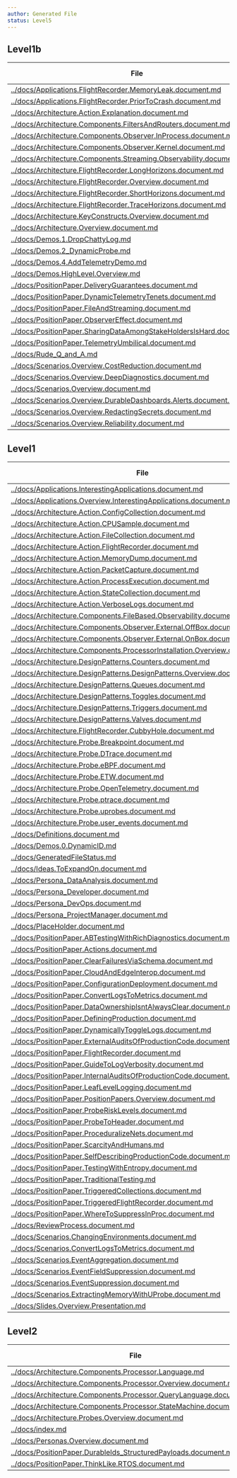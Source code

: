 ```yaml
---
author: Generated File
status: Level5
---
```

## Level1b

| File | Word Count |
|------|------------|
| [../docs/Applications.FlightRecorder.MemoryLeak.document.md](../docs/Applications.FlightRecorder.MemoryLeak.document.md)  | 211|
| [../docs/Applications.FlightRecorder.PriorToCrash.document.md](../docs/Applications.FlightRecorder.PriorToCrash.document.md)  | 252|
| [../docs/Architecture.Action.Explanation.document.md](../docs/Architecture.Action.Explanation.document.md)  | 124|
| [../docs/Architecture.Components.FiltersAndRouters.document.md](../docs/Architecture.Components.FiltersAndRouters.document.md)  | 44|
| [../docs/Architecture.Components.Observer.InProcess.document.md](../docs/Architecture.Components.Observer.InProcess.document.md)  | 53|
| [../docs/Architecture.Components.Observer.Kernel.document.md](../docs/Architecture.Components.Observer.Kernel.document.md)  | 68|
| [../docs/Architecture.Components.Streaming.Observability.document.md](../docs/Architecture.Components.Streaming.Observability.document.md)  | 59|
| [../docs/Architecture.FlightRecorder.LongHorizons.document.md](../docs/Architecture.FlightRecorder.LongHorizons.document.md)  | 795|
| [../docs/Architecture.FlightRecorder.Overview.document.md](../docs/Architecture.FlightRecorder.Overview.document.md)  | 915|
| [../docs/Architecture.FlightRecorder.ShortHorizons.document.md](../docs/Architecture.FlightRecorder.ShortHorizons.document.md)  | 633|
| [../docs/Architecture.FlightRecorder.TraceHorizons.document.md](../docs/Architecture.FlightRecorder.TraceHorizons.document.md)  | 466|
| [../docs/Architecture.KeyConstructs.Overview.document.md](../docs/Architecture.KeyConstructs.Overview.document.md)  | 652|
| [../docs/Architecture.Overview.document.md](../docs/Architecture.Overview.document.md)  | 331|
| [../docs/Demos.1.DropChattyLog.md](../docs/Demos.1.DropChattyLog.md)  | 1103|
| [../docs/Demos.2_DynamicProbe.md](../docs/Demos.2_DynamicProbe.md)  | 277|
| [../docs/Demos.4.AddTelemetryDemo.md](../docs/Demos.4.AddTelemetryDemo.md)  | 1084|
| [../docs/Demos.HighLevel.Overview.md](../docs/Demos.HighLevel.Overview.md)  | 1187|
| [../docs/PositionPaper.DeliveryGuarantees.document.md](../docs/PositionPaper.DeliveryGuarantees.document.md)  | 163|
| [../docs/PositionPaper.DynamicTelemetryTenets.document.md](../docs/PositionPaper.DynamicTelemetryTenets.document.md)  | 67|
| [../docs/PositionPaper.FileAndStreaming.document.md](../docs/PositionPaper.FileAndStreaming.document.md)  | 227|
| [../docs/PositionPaper.ObserverEffect.document.md](../docs/PositionPaper.ObserverEffect.document.md)  | 728|
| [../docs/PositionPaper.SharingDataAmongStakeHoldersIsHard.document.md](../docs/PositionPaper.SharingDataAmongStakeHoldersIsHard.document.md)  | 171|
| [../docs/PositionPaper.TelemetryUmbilical.document.md](../docs/PositionPaper.TelemetryUmbilical.document.md)  | 95|
| [../docs/Rude_Q_and_A.md](../docs/Rude_Q_and_A.md)  | 748|
| [../docs/Scenarios.Overview.CostReduction.document.md](../docs/Scenarios.Overview.CostReduction.document.md)  | 1368|
| [../docs/Scenarios.Overview.DeepDiagnostics.document.md](../docs/Scenarios.Overview.DeepDiagnostics.document.md)  | 757|
| [../docs/Scenarios.Overview.document.md](../docs/Scenarios.Overview.document.md)  | 180|
| [../docs/Scenarios.Overview.DurableDashboards.Alerts.document.md](../docs/Scenarios.Overview.DurableDashboards.Alerts.document.md)  | 552|
| [../docs/Scenarios.Overview.RedactingSecrets.document.md](../docs/Scenarios.Overview.RedactingSecrets.document.md)  | 1084|
| [../docs/Scenarios.Overview.Reliability.document.md](../docs/Scenarios.Overview.Reliability.document.md)  | 2247|


## Level1

| File | Word Count |
|------|------------|
| [../docs/Applications.InterestingApplications.document.md](../docs/Applications.InterestingApplications.document.md)  | 10|
| [../docs/Applications.Overview.InterestingApplications.document.md](../docs/Applications.Overview.InterestingApplications.document.md)  | 7|
| [../docs/Architecture.Action.ConfigCollection.document.md](../docs/Architecture.Action.ConfigCollection.document.md)  | 13|
| [../docs/Architecture.Action.CPUSample.document.md](../docs/Architecture.Action.CPUSample.document.md)  | 13|
| [../docs/Architecture.Action.FileCollection.document.md](../docs/Architecture.Action.FileCollection.document.md)  | 13|
| [../docs/Architecture.Action.FlightRecorder.document.md](../docs/Architecture.Action.FlightRecorder.document.md)  | 33|
| [../docs/Architecture.Action.MemoryDump.document.md](../docs/Architecture.Action.MemoryDump.document.md)  | 10|
| [../docs/Architecture.Action.PacketCapture.document.md](../docs/Architecture.Action.PacketCapture.document.md)  | 14|
| [../docs/Architecture.Action.ProcessExecution.document.md](../docs/Architecture.Action.ProcessExecution.document.md)  | 13|
| [../docs/Architecture.Action.StateCollection.document.md](../docs/Architecture.Action.StateCollection.document.md)  | 13|
| [../docs/Architecture.Action.VerboseLogs.document.md](../docs/Architecture.Action.VerboseLogs.document.md)  | 13|
| [../docs/Architecture.Components.FileBased.Observability.document.md](../docs/Architecture.Components.FileBased.Observability.document.md)  | 10|
| [../docs/Architecture.Components.Observer.External.OffBox.document.md](../docs/Architecture.Components.Observer.External.OffBox.document.md)  | 97|
| [../docs/Architecture.Components.Observer.External.OnBox.document.md](../docs/Architecture.Components.Observer.External.OnBox.document.md)  | 62|
| [../docs/Architecture.Components.ProcessorInstallation.Overview.document.md](../docs/Architecture.Components.ProcessorInstallation.Overview.document.md)  | 46|
| [../docs/Architecture.DesignPatterns.Counters.document.md](../docs/Architecture.DesignPatterns.Counters.document.md)  | 10|
| [../docs/Architecture.DesignPatterns.DesignPatterns.Overview.document.md](../docs/Architecture.DesignPatterns.DesignPatterns.Overview.document.md)  | 14|
| [../docs/Architecture.DesignPatterns.Queues.document.md](../docs/Architecture.DesignPatterns.Queues.document.md)  | 10|
| [../docs/Architecture.DesignPatterns.Toggles.document.md](../docs/Architecture.DesignPatterns.Toggles.document.md)  | 10|
| [../docs/Architecture.DesignPatterns.Triggers.document.md](../docs/Architecture.DesignPatterns.Triggers.document.md)  | 10|
| [../docs/Architecture.DesignPatterns.Valves.document.md](../docs/Architecture.DesignPatterns.Valves.document.md)  | 10|
| [../docs/Architecture.FlightRecorder.CubbyHole.document.md](../docs/Architecture.FlightRecorder.CubbyHole.document.md)  | 15|
| [../docs/Architecture.Probe.Breakpoint.document.md](../docs/Architecture.Probe.Breakpoint.document.md)  | 103|
| [../docs/Architecture.Probe.DTrace.document.md](../docs/Architecture.Probe.DTrace.document.md)  | 18|
| [../docs/Architecture.Probe.eBPF.document.md](../docs/Architecture.Probe.eBPF.document.md)  | 13|
| [../docs/Architecture.Probe.ETW.document.md](../docs/Architecture.Probe.ETW.document.md)  | 13|
| [../docs/Architecture.Probe.OpenTelemetry.document.md](../docs/Architecture.Probe.OpenTelemetry.document.md)  | 13|
| [../docs/Architecture.Probe.ptrace.document.md](../docs/Architecture.Probe.ptrace.document.md)  | 13|
| [../docs/Architecture.Probe.uprobes.document.md](../docs/Architecture.Probe.uprobes.document.md)  | 13|
| [../docs/Architecture.Probe.user_events.document.md](../docs/Architecture.Probe.user_events.document.md)  | 13|
| [../docs/Definitions.document.md](../docs/Definitions.document.md)  | 19|
| [../docs/Demos.0.DynamicID.md](../docs/Demos.0.DynamicID.md)  | 722|
| [../docs/GeneratedFileStatus.md](../docs/GeneratedFileStatus.md)  | 7|
| [../docs/Ideas.ToExpandOn.document.md](../docs/Ideas.ToExpandOn.document.md)  | 146|
| [../docs/Persona_DataAnalysis.document.md](../docs/Persona_DataAnalysis.document.md)  | 122|
| [../docs/Persona_Developer.document.md](../docs/Persona_Developer.document.md)  | 153|
| [../docs/Persona_DevOps.document.md](../docs/Persona_DevOps.document.md)  | 110|
| [../docs/Persona_ProjectManager.document.md](../docs/Persona_ProjectManager.document.md)  | 121|
| [../docs/PlaceHolder.document.md](../docs/PlaceHolder.document.md)  | 18|
| [../docs/PositionPaper.ABTestingWithRichDiagnostics.document.md](../docs/PositionPaper.ABTestingWithRichDiagnostics.document.md)  | 12|
| [../docs/PositionPaper.Actions.document.md](../docs/PositionPaper.Actions.document.md)  | 12|
| [../docs/PositionPaper.ClearFailuresViaSchema.document.md](../docs/PositionPaper.ClearFailuresViaSchema.document.md)  | 12|
| [../docs/PositionPaper.CloudAndEdgeInterop.document.md](../docs/PositionPaper.CloudAndEdgeInterop.document.md)  | 12|
| [../docs/PositionPaper.ConfigurationDeployment.document.md](../docs/PositionPaper.ConfigurationDeployment.document.md)  | 65|
| [../docs/PositionPaper.ConvertLogsToMetrics.document.md](../docs/PositionPaper.ConvertLogsToMetrics.document.md)  | 12|
| [../docs/PositionPaper.DataOwnershipIsntAlwaysClear.document.md](../docs/PositionPaper.DataOwnershipIsntAlwaysClear.document.md)  | 12|
| [../docs/PositionPaper.DefiningProduction.document.md](../docs/PositionPaper.DefiningProduction.document.md)  | 28|
| [../docs/PositionPaper.DynamicallyToggleLogs.document.md](../docs/PositionPaper.DynamicallyToggleLogs.document.md)  | 12|
| [../docs/PositionPaper.ExternalAuditsOfProductionCode.document.md](../docs/PositionPaper.ExternalAuditsOfProductionCode.document.md)  | 12|
| [../docs/PositionPaper.FlightRecorder.document.md](../docs/PositionPaper.FlightRecorder.document.md)  | 12|
| [../docs/PositionPaper.GuideToLogVerbosity.document.md](../docs/PositionPaper.GuideToLogVerbosity.document.md)  | 12|
| [../docs/PositionPaper.InternalAuditsOfProductionCode.document.md](../docs/PositionPaper.InternalAuditsOfProductionCode.document.md)  | 12|
| [../docs/PositionPaper.LeafLevelLogging.document.md](../docs/PositionPaper.LeafLevelLogging.document.md)  | 12|
| [../docs/PositionPaper.PositionPapers.Overview.document.md](../docs/PositionPaper.PositionPapers.Overview.document.md)  | 12|
| [../docs/PositionPaper.ProbeRiskLevels.document.md](../docs/PositionPaper.ProbeRiskLevels.document.md)  | 55|
| [../docs/PositionPaper.ProbeToHeader.document.md](../docs/PositionPaper.ProbeToHeader.document.md)  | 12|
| [../docs/PositionPaper.ProceduralizeNets.document.md](../docs/PositionPaper.ProceduralizeNets.document.md)  | 11|
| [../docs/PositionPaper.ScarcityAndHumans.md](../docs/PositionPaper.ScarcityAndHumans.md)  | 12|
| [../docs/PositionPaper.SelfDescribingProductionCode.document.md](../docs/PositionPaper.SelfDescribingProductionCode.document.md)  | 12|
| [../docs/PositionPaper.TestingWithEntropy.document.md](../docs/PositionPaper.TestingWithEntropy.document.md)  | 12|
| [../docs/PositionPaper.TraditionalTesting.md](../docs/PositionPaper.TraditionalTesting.md)  | 12|
| [../docs/PositionPaper.TriggeredCollections.document.md](../docs/PositionPaper.TriggeredCollections.document.md)  | 12|
| [../docs/PositionPaper.TriggeredFlightRecorder.document.md](../docs/PositionPaper.TriggeredFlightRecorder.document.md)  | 12|
| [../docs/PositionPaper.WhereToSuppressInProc.document.md](../docs/PositionPaper.WhereToSuppressInProc.document.md)  | 12|
| [../docs/ReviewProcess.document.md](../docs/ReviewProcess.document.md)  | 98|
| [../docs/Scenarios.ChangingEnvironments.document.md](../docs/Scenarios.ChangingEnvironments.document.md)  | 15|
| [../docs/Scenarios.ConvertLogsToMetrics.document.md](../docs/Scenarios.ConvertLogsToMetrics.document.md)  | 15|
| [../docs/Scenarios.EventAggregation.document.md](../docs/Scenarios.EventAggregation.document.md)  | 15|
| [../docs/Scenarios.EventFieldSuppression.document.md](../docs/Scenarios.EventFieldSuppression.document.md)  | 16|
| [../docs/Scenarios.EventSuppression.document.md](../docs/Scenarios.EventSuppression.document.md)  | 15|
| [../docs/Scenarios.ExtractingMemoryWithUProbe.document.md](../docs/Scenarios.ExtractingMemoryWithUProbe.document.md)  | 15|
| [../docs/Slides.Overview.Presentation.md](../docs/Slides.Overview.Presentation.md)  | 377|


## Level2

| File | Word Count |
|------|------------|
| [../docs/Architecture.Components.Processor.Language.md](../docs/Architecture.Components.Processor.Language.md)  | 476|
| [../docs/Architecture.Components.Processor.Overview.document.md](../docs/Architecture.Components.Processor.Overview.document.md)  | 952|
| [../docs/Architecture.Components.Processor.QueryLanguage.document.md](../docs/Architecture.Components.Processor.QueryLanguage.document.md)  | 349|
| [../docs/Architecture.Components.Processor.StateMachine.document.md](../docs/Architecture.Components.Processor.StateMachine.document.md)  | 472|
| [../docs/Architecture.Probes.Overview.document.md](../docs/Architecture.Probes.Overview.document.md)  | 1407|
| [../docs/index.md](../docs/index.md)  | 362|
| [../docs/Personas.Overview.document.md](../docs/Personas.Overview.document.md)  | 257|
| [../docs/PositionPaper.DurableIds_StructuredPayloads.document.md](../docs/PositionPaper.DurableIds_StructuredPayloads.document.md)  | 1242|
| [../docs/PositionPaper.ThinkLike.RTOS.document.md](../docs/PositionPaper.ThinkLike.RTOS.document.md)  | 40|


